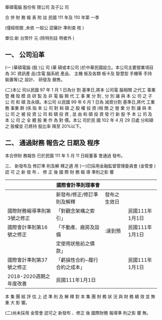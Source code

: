 
華碩電腦 股份有 限公司 及子公 司

合 併 財 務 報 表 附 註 民國 111 年及 110 年第 一季

(僅經核閱 ,未依 一般公 認審計 準則查 核 )

單位:新 台幣仟 元 (除特別註 明者外 )

## 一、 公司沿革

(一 )華碩電腦 (股 )公 司 (華 碩或本公司 )於中華民國設立。本公司主要營業項目 為 3C 資訊產 品(含電 腦系統 產品、 主機 板及各類 板卡及 智慧型 手機等 手持 裝置等)之 設計、 研發及 銷售。

(二)本公 司以民國 97 年 1 月 1 日為分 割 基準日,將本 公司電 腦相關 之代工 事業 暨 機 殼 模 具 研 製 及 非 電 腦 類 代 工 事 業 分 割 , 分 別 讓 與 本 公 司 之 子 公 司 和 碩 及永碩。本公司 以民國 99 年 6 月 1 日為 減資分割 基準日,將代 工業務 事業 群 (係 指 本 公 司 對 和 碩 之 股 權 投 資 )相 關 之 營 業 分 割 讓 與 本 公 司 之 被 投 資 公 司 和 碩 投 資 , 並 由 和 碩 投 資 發 行 新 股 予 本 公 司 及 本 公 司 之 全 體 股 東 作 為 對 價。本公 司於民 國 102 年 4 月 29 日處 分和碩之 股權並 已將持 股比率 降至 20%以下。

## 二、 通過財務 報告之 日期及 程序

本合併財 務報告 已於民國 111 年 5 月 11 日經董事 會通過 發布。

三、 新發布及 修訂準 則及解 釋之適 用
(一)已採用金融監督管理委員會 (金管會 )認 可 之 新 發 布 、 修 正 後 國 際 財 務 報 導 準則之影 響

|                             | 國際會計準則理事會            |              |                 |
|-----------------------------|-------------------------------|--------------|-----------------|
|                             | 新發布/修正/修訂準則及解釋    | 發布之生效日 |                 |
| 國際財務報導準則第3號之修正 | 「對觀念架構之索引」          |              | 民國111年1月1日 |
| 國際會計準則第16號之修正    | 「不動產、廠房及設備          | :達到預     | 民國111年1月1日 |
|                             | 定使用狀態前之價款」          |              |                 |
| 國際會計準則第37號之修正    | 「虧損性合約─履行合約之成本」 |              | 民國111年1月1日 |
| 2018-2020週期之年度改善     | 民國111年1月1日               |              |                 |

本 集 團 經 評 估 上 述 準 則 及 解 釋 對 本 集 團 財 務 狀 況 與 財 務 績 效 並 無 重 大 影 響。

(二)尚未採用 金管會 認可之 新發布 、修正 後 國際財務 報導準 則之影 響 無。